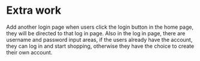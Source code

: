 # Extra work

Add another login page when users click the login button in the home page, they will be directed to that log in page. Also in the log in page, there are username and password input areas, if the users already have the account, they can log in and start shopping, otherwise they have the choice to create their own account.
